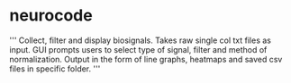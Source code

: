 # neurocode
''' Collect, filter and display biosignals. 
    Takes raw single col txt files as input. 
    GUI prompts users to select type of signal, filter and method of normalization. 
    Output in the form of line graphs, heatmaps and saved csv files in specific folder. '''

